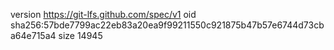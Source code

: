 version https://git-lfs.github.com/spec/v1
oid sha256:57bde7799ac22eb83a20ea9f99211550c921875b47b57e6744d73cba64e715a4
size 14945
